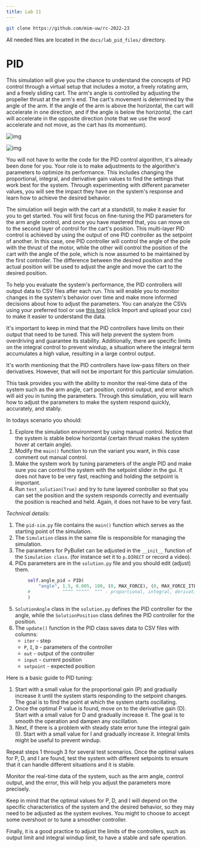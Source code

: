 ```yaml
---
title: Lab 11
---
```


```bash
git clone https://github.com/mim-uw/rc-2022-23
```

All needed files are located in the `docs/lab_pid_files/` directory.

# PID

This simulation will give you the chance to understand the concepts of PID control through a virtual setup that includes a motor, a freely rotating arm, and a freely sliding cart. The arm's angle is controlled by adjusting the propeller thrust at the arm's end. The cart's movement is determined by the angle of the arm. If the angle of the arm is above the horizontal, the cart will accelerate in one direction, and if the angle is below the horizontal, the cart will accelerate in the opposite direction (note that we use the word accelerate and not move, as the cart has its momentum).

![img](https://user-images.githubusercontent.com/7950377/212520117-7c9829f8-fdb7-423f-b228-d0d6b532edcb.png)

![img](https://user-images.githubusercontent.com/7950377/212520130-c348ba35-a2b4-42e2-8c23-8b5b6fc0926e.png)


You will not have to write the code for the PID control algorithm, it's already been done for you. Your role is to make adjustments to the algorithm's parameters to optimize its performance. This includes changing the proportional, integral, and derivative gain values to find the settings that work best for the system. Through experimenting with different parameter values, you will see the impact they have on the system's response and learn how to achieve the desired behavior.

The simulation will begin with the cart at a standstill, to make it easier for you to get started. You will first focus on fine-tuning the PID parameters for the arm angle control, and once you have mastered that, you can move on to the second layer of control for the cart's position. This multi-layer PID control is achieved by using the output of one PID controller as the setpoint of another. In this case, one PID controller will control the angle of the pole with the thrust of the motor, while the other will control the position of the cart with the angle of the pole, which is now assumed to be maintained by the first controller. The difference between the desired position and the actual position will be used to adjust the angle and move the cart to the desired position.

To help you evaluate the system's performance, the PID controllers will output data to CSV files after each run. This will enable you to monitor changes in the system's behavior over time and make more informed decisions about how to adjust the parameters. You can analyze the CSVs using your preferred tool or use [this tool](https://chart-studio.plotly.com/create/?fid=pieniacy%3A1)
(click Import and upload your csv) to make it easier to understand the data.

It's important to keep in mind that the PID controllers have limits on their output that need to be tuned. This will help prevent the system from overdriving and guarantee its stability. Additionally, there are specific limits on the integral control to prevent windup, a situation where the integral term accumulates a high value, resulting in a large control output.

It's worth mentioning that the PID controllers have low-pass filters on their derivatives. However, that will not be important for this particular simulation.

This task provides you with the ability to monitor the real-time data of the system such as the arm angle, cart position, control output, and error which will aid you in tuning the parameters. Through this simulation, you will learn how to adjust the parameters to make the system respond quickly, accurately, and stably.

In todays scenario you should:
1. Explore the simulation environment by using manual control.
Notice that the system is stable below horizontal (certain thrust makes the system hover at certain angle).
2. Modify the `main()` function to run the variant you want, in this case comment out manual control.
3. Make the system work by tuning parameters of the angle PID and make sure you can control the system
with the setpoint slider in the gui. It does not have to be very fast, reaching and holding the setpoint is important.
4. Run `test_solution(True)` and try to tune layered controller so that you can set the position
and the system responds correctly and eventually the position is reached and held.
Again, it does not have to be very fast.

*Technical details:*

1. The `pid-sim.py` file contains the `main()` function which serves as the starting point of the simulation.
2. The `Simulation` class in the same file is responsible for managing the simulation. 
3. The parameters for PyBullet can be adjusted in the `__init__` function of the `Simulation class`. (for instance set it to `p.DIRECT` or record a video).
4. PIDs parameters are in the `solution.py` file and you should edit (adjust) them.
```python
        self.angle_pid = PID(
            "angle", 1.5, 0.005, 100, (0, MAX_FORCE), (0, MAX_FORCE_ITERM), target
        #            ^^^^ ^^^^^  ^^^ - proportional, integral, derivative gain edit these
        )
```
5. `SolutionAngle` class in the `solution.py` defines the PID controller for the angle, while the `SolutionPosition` class defines the PID controller for the position. 
6. The `update()` function in the PID class saves data to CSV files with columns:
    - `iter` - step
    - `P`, `I`, `D` - parameters of the controller
    - `out` - output of the controller
    - `input` - current position
    - `setpoint` - expected position

Here is a basic guide to PID tuning:
1. Start with a small value for the proportional gain (P) and gradually increase it
until the system starts responding to the setpoint changes. The goal is to find the point at which the system starts oscillating.
2. Once the optimal P value is found, move on to the derivative gain (D). Start with a small value for D and gradually increase it.
The goal is to smooth the operation and dampen any oscillation.
3. Next, if there is a problem with steady state error tune the integral gain (I).
Start with a small value for I and gradually increase it. Integral limits might be useful to prevent windup.

Repeat steps 1 through 3 for several test scenarios.
Once the optimal values for P, D, and I are found, test the system with different setpoints to ensure
that it can handle different situations and it is stable.

Monitor the real-time data of the system, such as the arm angle, control output,
and the error, this will help you adjust the parameters more precisely.

Keep in mind that the optimal values for P, D, and I will depend on the specific
characteristics of the system and the desired behavior, so they may need to be adjusted as the system evolves.
You might to choose to accept some overshoot or to tune a smoother controller.

Finally, it is a good practice to adjust the limits of the controllers, such as output limit and integral windup limit,
to have a stable and safe operation.
